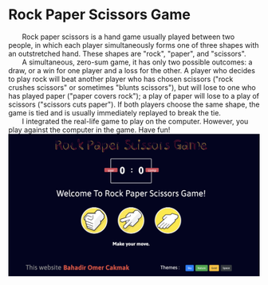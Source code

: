 # Rock Paper Scissors Game

&nbsp; &nbsp;&nbsp; &nbsp; Rock paper scissors is a hand game usually played between two people, in which each player simultaneously forms one of three shapes with an outstretched hand. These shapes are "rock", "paper", and "scissors".
<br />
&nbsp; &nbsp;&nbsp; &nbsp; A simultaneous, zero-sum game, it has only two possible outcomes: a draw, or a win for one player and a loss for the other. A player who decides to play rock will beat another player who has chosen scissors ("rock crushes scissors" or sometimes "blunts scissors"), but will lose to one who has played paper ("paper covers rock"); a play of paper will lose to a play of scissors ("scissors cuts paper"). If both players choose the same shape, the game is tied and is usually immediately replayed to break the tie.
<br/>
&nbsp; &nbsp;&nbsp; &nbsp; I integrated the real-life game to play on the computer. However, you play against the computer in the game. Have fun!
<br/>
<img src="screen.png" alt=" ">




